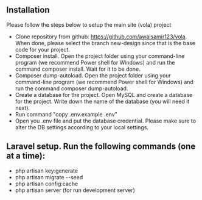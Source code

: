 ## Installation
Please follow the steps below to setup the main site (vola) project
- Clone repository from github: https://github.com/awaisamir123/vola. When done, please select the branch new-design since that is the base code for your project.
- Composer install. Open the project folder using your command-line program (we recommend Power shell for Windows) and run the command composer install. Wait for it to be done.
- Composer dump-autoload. Open the project folder using your command-line program (we recommend Power shell for Windows) and run the command composer dump-autoload.
- Create a database for the project. Open MySQL and create a database for the project. Write down the name of the database (you will need it next).
- Run command "copy .env.example .env"
- Open you .env file and put the database credential. Please make sure to alter the DB settings according to your local settings.
## Laravel setup. Run the following commands (one at a time):
- php artisan key:generate
- php artisan migrate --seed
- php artisan config:cache
- php artisan server (for run development server)
